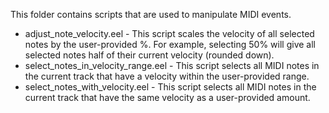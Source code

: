 This folder contains scripts that are used to manipulate MIDI events.

* adjust_note_velocity.eel - This script scales the velocity of all selected notes by the user-provided %. For example, selecting 50% will give all selected notes half of their current velocity (rounded down).
* select_notes_in_velocity_range.eel - This script selects all MIDI notes in the current track that have a velocity within the user-provided range.
* select_notes_with_velocity.eel - This script selects all MIDI notes in the current track that have the same velocity as a user-provided amount.
